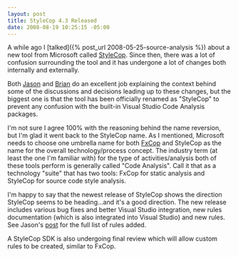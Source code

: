 ```yaml
---
layout: post
title: StyleCop 4.3 Released
date: 2008-08-19 10:25:15 -05:00
---
```


A while ago I [talked]({% post_url 2008-05-25-source-analysis %}) about a new tool from Microsoft called [StyleCop](http://code.msdn.microsoft.com/sourceanalysis). Since then, there was a lot of confusion surrounding the tool and it has undergone a lot of changes both internally and externally.

Both [Jason](http://blogs.msdn.com/sourceanalysis/archive/2008/07/20/clearing-up-confusion.aspx) and [Brian](http://blogs.msdn.com/bharry/archive/2008/07/19/clearing-up-confusion.aspx) do an excellent job explaining the context behind some of the discussions and decisions leading up to these changes, but the biggest one is that the tool has been officially renamed as "StyleCop" to prevent any confusion with the built-in Visual Studio Code Analysis packages. 

I'm not sure I agree 100% with the reasoning behind the name reversion, but I'm glad it went back to the StyleCop name. As I mentioned, Microsoft needs to choose one umbrella name for both [FxCop](http://msdn.microsoft.com/en-us/library/bb429476(VS.80).aspx) and StyleCop as the name for the overall technology/process concept. The industry term (at least the one I'm familiar with) for the type of activities/analysis both of these tools perform is generally called "Code Analysis". Call it that as a technology "suite" that has two tools: FxCop for static analysis and StyleCop for source code style analysis.

I'm happy to say that the newest release of StyleCop shows the direction StyleCop seems to be heading...and it's a good direction. The new release includes various bug fixes and better Visual Studio integration, new rules documentation (which is also integrated into Visual Studio) and new rules. See Jason's [post](http://blogs.msdn.com/sourceanalysis/archive/2008/08/19/stylecop-4-3-is-released.aspx) for the full list of rules added.

A StyleCop SDK is also undergoing final review which will allow custom rules to be created, similar to FxCop.

